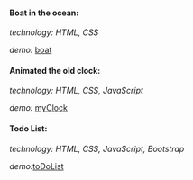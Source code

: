 

#### Boat in the ocean: 

_technology: HTML, CSS_

_demo:_ [boat](https://tanyazamorska.github.io/boat/index.html)

#### Animated the old clock:

_technology: HTML, CSS, JavaScript_

_demo:_ [myClock](https://tanyazamorska.github.io/myClock/index.html)

#### Todo List:

_technology: HTML, CSS, JavaScript, Bootstrap_

_demo:_[toDoList](https://tanyazamorska.github.io/todo-list-vanilla-js/index.html)

